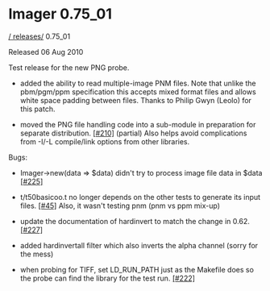 # Imager 0.75_01

[ / ](..) [releases/](./) 0.75_01

Released 06 Aug 2010

Test release for the new PNG probe.

 - added the ability to read multiple-image PNM files. Note that unlike the pbm/pgm/ppm specification this accepts mixed format files and allows white space padding between files. Thanks to Philip Gwyn (Leolo) for this patch.

 - moved the PNG file handling code into a sub-module in preparation for separate distribution. [[#210]](https://github.com/tonycoz/imager/issues/210) (partial) Also helps avoid complications from -I/-L compile/link options from other libraries.

Bugs:

 - Imager->new(data => $data) didn't try to process image file data in $data [[#225]](https://github.com/tonycoz/imager/issues/225)

 - t/t50basicoo.t no longer depends on the other tests to generate its input files. [[#45]](https://github.com/tonycoz/imager/issues/45) Also, it wasn't testing pnm (pnm vs ppm mix-up)

 - update the documentation of hardinvert to match the change in 0.62. [[#227]](https://github.com/tonycoz/imager/issues/227)

 - added hardinvertall filter which also inverts the alpha channel (sorry for the mess)

 - when probing for TIFF, set LD_RUN_PATH just as the Makefile does so the probe can find the library for the test run. [[#222]](https://github.com/tonycoz/imager/issues/222)